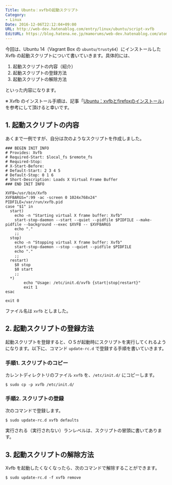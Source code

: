 ```yaml
---
Title: Ubuntu：xvfbの起動スクリプト
Category:
- Linux
Date: 2016-12-06T22:12:04+09:00
URL: http://web-dev.hatenablog.com/entry/linux/ubuntu/script-xvfb
EditURL: https://blog.hatena.ne.jp/mamorums/web-dev.hatenablog.com/atom/entry/10328749687197661249
---
```


今回は、Ubuntu 14（Vagrant Box の `ubuntu/trusty64`）にインストールした Xvfb の起動スクリプトについて書いていきます。具体的には、

1. 起動スクリプトの内容（紹介）
2. 起動スクリプトの登録方法
3. 起動スクリプトの解除方法

といった内容になります。

※ Xvfb のインストール手順は、記事「[Ubuntu：xvfbとfirefoxのインストール](http://web-dev.hatenablog.com/entry/linux/ubuntu/install-firefox-xvfb)」を参考にして頂けると幸いです。


## 1. 起動スクリプトの内容
あくまで一例ですが、自分は次のようなスクリプトを作成しました。

```
### BEGIN INIT INFO
# Provides: Xvfb
# Required-Start: $local_fs $remote_fs
# Required-Stop:
# X-Start-Before:
# Default-Start: 2 3 4 5
# Default-Stop: 0 1 6
# Short-Description: Loads X Virtual Frame Buffer
### END INIT INFO
 
XVFB=/usr/bin/Xvfb
XVFBARGS=":99 -ac -screen 0 1024x768x24"
PIDFILE=/var/run/xvfb.pid
case "$1" in
  start)
    echo -n "Starting virtual X frame buffer: Xvfb"
    start-stop-daemon --start --quiet --pidfile $PIDFILE --make-pidfile --background --exec $XVFB -- $XVFBARGS
    echo "."
    ;;
  stop)
    echo -n "Stopping virtual X frame buffer: Xvfb"
    start-stop-daemon --stop --quiet --pidfile $PIDFILE
    echo "."
    ;;
  restart)
    $0 stop
    $0 start
    ;;
  *)
        echo "Usage: /etc/init.d/xvfb {start|stop|restart}"
        exit 1
esac
 
exit 0
```

ファイル名は `xvfb` としました。


## 2. 起動スクリプトの登録方法
起動スクリプトを登録すると、ＯＳが起動時にスクリプトを実行してくれるようになります。以下に、コマンド `update-rc.d` で登録する手順を書いていきます。

### 手順1. スクリプトのコピー
カレントディレクトリのファイル `xvfb` を、`/etc/init.d/` にコピーします。

```
$ sudo cp -p xvfb /etc/init.d/
```

### 手順2. スクリプトの登録
次のコマンドで登録します。

```
$ sudo update-rc.d xvfb defaults
```

実行される（実行されない）ランレベルは、スクリプトの冒頭に書いてあります。


## 3. 起動スクリプトの解除方法
Xvfb を起動したくなくなったら、次のコマンドで解除することができます。

```
$ sudo update-rc.d -f xvfb remove
```

